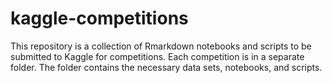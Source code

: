 # kaggle-competitions

This repository is a collection of Rmarkdown notebooks and scripts to be 
submitted to Kaggle for competitions. Each competition is in a separate folder. 
The folder contains the necessary data sets, notebooks, and scripts.